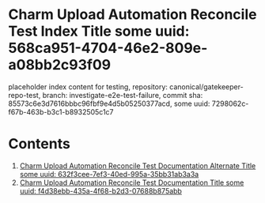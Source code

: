 # Charm Upload Automation Reconcile Test Index Title some uuid: 568ca951-4704-46e2-809e-a08bb2c93f09
 placeholder index content for testing,  repository: canonical/gatekeeper-repo-test,  branch: investigate-e2e-test-failure,  commit sha: 85573c6e3d7616bbbc96fbf9e4d5b05250377acd,  some uuid: 7298062c-f67b-463b-b3c1-b8932505c1c7

# Contents

1. [Charm Upload Automation Reconcile Test Documentation Alternate Title some uuid: 632f3cee-7ef3-40ed-995a-35bb31ab3a3a](alternate-doc.md)
1. [Charm Upload Automation Reconcile Test Documentation Title some uuid: f4d38ebb-435a-4f68-b2d3-07688b875abb](doc.md)